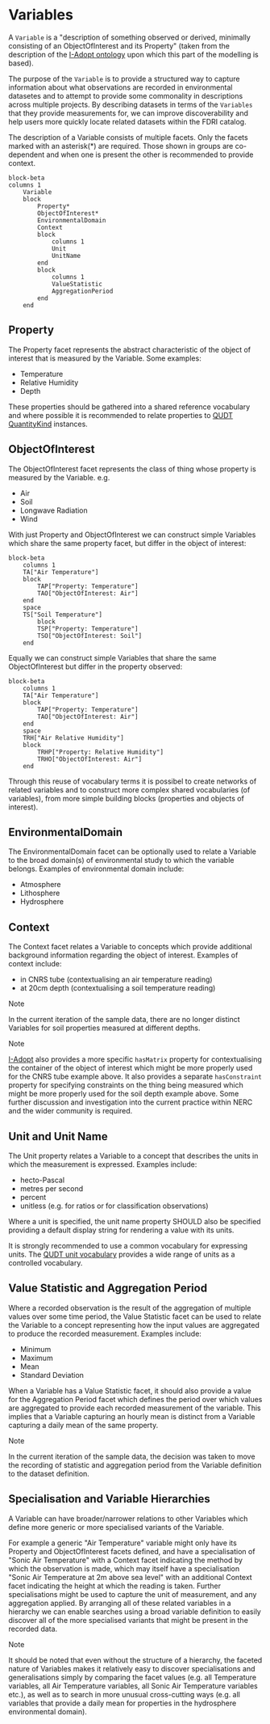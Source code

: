 # Variables

A `Variable` is a "description of something observed or derived, minimally consisting of an ObjectOfInterest and its Property" (taken from the description of the [I-Adopt ontology](https://i-adopt.github.io/ontology/#/Variable) upon which this part of the modelling is based).

The purpose of the `Variable` is to provide a structured way to capture information about what observations are recorded in environmental datasetes and to attempt to provide some commonality in descriptions across multiple projects. By describing datasets in terms of the `Variables` that they provide measurements for, we can improve discoverability and help users more quickly locate related datasets within the FDRI catalog.

The description of a Variable consists of multiple facets. Only the facets marked with an asterisk(*) are required. Those shown in groups are co-dependent and when one is present the other is recommended to provide context.

```mermaid
block-beta
columns 1
    Variable
    block
        Property*
        ObjectOfInterest*
        EnvironmentalDomain
        Context
        block
            columns 1
            Unit
            UnitName
        end
        block
            columns 1
            ValueStatistic
            AggregationPeriod
        end
    end
```

## Property

The Property facet represents the abstract characteristic of the object of interest that is measured by the Variable. Some examples:

* Temperature
* Relative Humidity
* Depth

These properties should be gathered into a shared reference vocabulary and where possible it is recommended to relate properties to [QUDT QuantityKind](https://www.qudt.org/doc/DOC_VOCAB-QUANTITY-KINDS.html) instances.

## ObjectOfInterest

The ObjectOfInterest facet represents the class of thing whose property is measured by the Variable. e.g.

* Air
* Soil
* Longwave Radiation
* Wind

With just Property and ObjectOfInterest we can construct simple Variables which share the same property facet, but differ in the object of interest:

```mermaid
block-beta
    columns 1
    TA["Air Temperature"]
    block
        TAP["Property: Temperature"]
        TAO["ObjectOfInterest: Air"]
    end
    space
    TS["Soil Temperature"]
        block
        TSP["Property: Temperature"]
        TSO["ObjectOfInterest: Soil"]
    end
```

Equally we can construct simple Variables that share the same ObjectOfInterest but differ in the property observed:

```mermaid
block-beta
    columns 1
    TA["Air Temperature"]
    block
        TAP["Property: Temperature"]
        TAO["ObjectOfInterest: Air"]
    end
    space
    TRH["Air Relative Humidity"]
    block
        TRHP["Property: Relative Humidity"]
        TRHO["ObjectOfInterest: Air"]
    end

```
Through this reuse of vocabulary terms it is possibel to create networks of related variables and to construct more complex shared vocabularies (of variables), from more simple building blocks (properties and objects of interest).

## EnvironmentalDomain

The EnvironmentalDomain facet can be optionally used to relate a Variable to the broad domain(s) of environmental study to which the variable belongs. Examples of environmental domain include:

* Atmosphere
* Lithosphere
* Hydrosphere

## Context

The Context facet relates a Variable to concepts which provide additional background information regarding the object of interest. Examples of context include:

* in CNRS tube (contextualising an air temperature reading)
* at 20cm depth (contextualising a soil temperature reading)
  
> [!NOTE]
> In the current iteration of the sample data, there are no longer distinct Variables for soil properties measured at different depths.

> [!NOTE]
> [I-Adopt](https://i-adopt.github.io/ontology/) also provides a more specific `hasMatrix` property for contextualising the container of the object of interest which might be more properly used for the CNRS tube example above. It also provides a separate `hasConstraint` property for specifying constraints on the thing being measured which might be more properly used for the soil depth example above. Some further discussion and investigation into the current practice within NERC and the wider community is required.

## Unit and Unit Name

The Unit property relates a Variable to a concept that describes the units in which the measurement is expressed. Examples include:

* hecto-Pascal
* metres per second
* percent
* unitless (e.g. for ratios or for classification observations)

Where a unit is specified, the unit name property SHOULD also be specified providing a default display string for rendering a value with its units.

It is strongly recommended to use a common vocabulary for expressing units. The [QUDT unit vocabulary](https://www.qudt.org/doc/DOC_VOCAB-UNITS.html) provides a wide range of units as a controlled vocabulary.

## Value Statistic and Aggregation Period

Where a recorded observation is the result of the aggregation of multiple values over some time period, the Value Statistic facet can be used to relate the Variable to a concept representing how the input values are aggregated to produce the recorded measurement. Examples include:

* Minimum
* Maximum
* Mean
* Standard Deviation

When a Variable has a Value Statistic facet, it should also provide a value for the Aggregation Period facet which defines the period over which values are aggregated to provide each recorded measurement of the variable. This implies that a Variable capturing an hourly mean is distinct from a Variable capturing a daily mean of the same property.

> [!NOTE]
> In the current iteration of the sample data, the decision was taken to move the recording of statistic and aggregation period from the Variable definition to the dataset definition.

## Specialisation and Variable Hierarchies

A Variable can have broader/narrower relations to other Variables which define more generic or more specialised variants of the Variable.

For example a generic "Air Temperature" variable might only have its Property and ObjectOfInterest facets defined, and have a specialisation of "Sonic Air Temperature" with a Context facet indicating the method by which the observation is made, which may itself have a specialisation "Sonic Air Temperature at 2m above sea level" with an additional Context facet indicating the height at which the reading is taken. Further specialisations might be used to capture the unit of measurement, and any aggregation applied. By arranging all of these related variables in a hierarchy we can enable searches using a broad variable definition to easily discover all of the more specialised variants that might be present in the recorded data.

> [!NOTE]
> It should be noted that even without the structure of a hierarchy, the faceted nature of Variables makes it relatively easy to discover specialisations and generalisations simply by comparing the facet values (e.g. all Temperature variables, all Air Temperature variables, all Sonic Air Temperature variables etc.), as well as to search in more unusual cross-cutting ways (e.g. all variables that provide a daily mean for properties in the hydrosphere environmental domain).